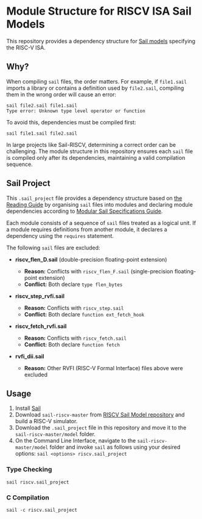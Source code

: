 # Module Structure for RISCV ISA Sail Models
This repository provides a dependency structure for [Sail models](https://github.com/riscv/sail-riscv) specifying the RISC-V ISA.

## Why?
When compiling `sail` files, the order matters. For example, if `file1.sail` imports a library or contains a definition used by `file2.sail`, compiling them in the wrong order will cause an error: <br />

```
sail file2.sail file1.sail
Type error: Unknown type level operator or function
```

To avoid this, dependencies must be compiled first:<br />

```sail file1.sail file2.sail```

In large projects like Sail-RISCV, determining a correct order can be challenging. The module structure in this repository ensures each `sail` file is compiled only after its dependencies, maintaining a valid compilation sequence. 

## Sail Project
This `.sail_project` file provides a dependency structure based on [the Reading Guide](https://github.com/riscv/sail-riscv/blob/master/doc/ReadingGuide.md) by organising `sail` files into modules and declaring module dependencies according to [Modular Sail Specifications Guide](https://github.com/rems-project/sail/blob/sail2/doc/asciidoc/modules.adoc).

Each module consists of a sequence of `sail` files treated as a logical unit. If a module requires definitions from another module, it declares a dependency using the `requires` statement. 

The following `sail` files are excluded:

- **riscv_flen_D.sail** (double-precision floating-point extension)  
  - **Reason:** Conflicts with `riscv_flen_F.sail` (single-precision floating-point extension)  
  - **Conflict:** Both declare `type flen_bytes`

- **riscv_step_rvfi.sail**  
  - **Reason:** Conflicts with `riscv_step.sail`  
  - **Conflict:** Both declare `function ext_fetch_hook`

- **riscv_fetch_rvfi.sail**  
  - **Reason:** Conflicts with `riscv_fetch.sail`  
  - **Conflict:** Both declare `function fetch`

- **rvfi_dii.sail**
  - **Reason:** Other RVFI (RISC-V Formal Interface) files above were excluded
 
## Usage
1. Install [Sail](https://github.com/rems-project/sail)
2. Download `sail-riscv-master` from [RISCV Sail Model repository](https://github.com/riscv/sail-riscv/tree/master) and build a RISC-V simulator.
3. Download the `.sail_project` file in this repository and move it to the `sail-riscv-master/model` folder.
4. On the Command Line Interface, navigate to the `sail-riscv-master/model` folder and invoke `sail` as follows using your desired options: `sail <options> riscv.sail_project`

### Type Checking
`sail riscv.sail_project`

### C Compilation
`sail -c riscv.sail_project`



